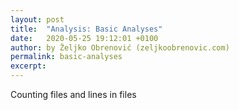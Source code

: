 ```yaml
---
layout: post
title:  "Analysis: Basic Analyses"
date:   2020-05-25 19:12:01 +0100
author: by Željko Obrenović (zeljkoobrenovic.com)
permalink: basic-analyses
excerpt:
---
```


Counting files and lines in files
